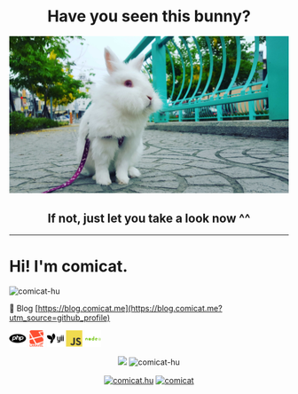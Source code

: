 <h1 align="center">Have you seen this bunny?</h1>

![miko](https://raw.githubusercontent.com/comicat-hu/comicat-hu/master/img/miko.jpg)

<h2 align="center">If not, just let you take a look now ^^</h2>

<hr>

<h1 align="left">Hi! I'm comicat.</h1>

<p align="left"> <img src="https://komarev.com/ghpvc/?username=comicat-hu" alt="comicat-hu" /> </p>

📝 Blog [https://blog.comicat.me](https://blog.comicat.me?utm_source=github_profile)

<p align="left">
    <img src="https://raw.githubusercontent.com/devicons/devicon/master/icons/php/php-plain.svg" alt="php" width="30" height="30"/>
    <img src="https://raw.githubusercontent.com/devicons/devicon/master/icons/laravel/laravel-plain-wordmark.svg" alt="laravel" width="30" height="30"/>
    <img src="https://raw.githubusercontent.com/devicons/devicon/master/icons/yii/yii-plain-wordmark.svg" alt="yii" width="30" height="30"/>
    <img src="https://raw.githubusercontent.com/devicons/devicon/master/icons/javascript/javascript-original.svg" alt="javascript" width="30" height="30"/>
    <img src="https://raw.githubusercontent.com/devicons/devicon/master/icons/nodejs/nodejs-plain-wordmark.svg" alt="nodejs" width="30" height="30"/>
</p>

<p align="center">
    <!-- https://github.com/anuraghazra/github-readme-stats -->
    <img src="https://github-readme-stats.comicat-hu.vercel.app/api/top-langs/?username=comicat-hu&theme=algolia&layout=compact&langs_count=6" />
    <img src="https://github-readme-stats-five-ashen.vercel.app/api?username=comicat-hu&show_icons=true&hide=stars&theme=algolia&line_height=24&count_private=true&include_all_commits=true" alt="comicat-hu" />
</p>

<p align="center">
    <a href="https://fb.com/comicat.hu" target="blank"><img align="center" src="https://cdn.jsdelivr.net/npm/simple-icons@3.0.1/icons/facebook.svg" alt="comicat.hu" height="30" width="30" /></a>
    <a href="https://t.me/comicat" target="blank"><img align="center" src="https://cdn.jsdelivr.net/npm/simple-icons@3.0.1/icons/telegram.svg" alt="comicat" height="30" width="30" /></a>
</p>

